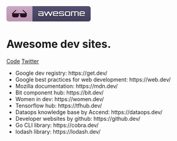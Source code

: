 <p>
	<img src="media/badge.svg"/>
	<h1>Awesome dev sites.</h1>
</p>
<p>
	<a href="code-of-conduct.md">Code</a>
	<a href="https://twitter.com/qballer">Twitter</a>
</p>
<p>
	<ul>
		<li>Google dev registry: <a src="https://get.dev/">https://get.dev/</a></li>
		<li>Google best practices for web development: <a src="https://web.dev/">https://web.dev/</a></li>
		<li>Mozilla documentation:  <a src="https://mdn.dev/">https://mdn.dev/</a></li>
		<li>Bit component hub: <a src="https://bit.dev/">https://bit.dev/</a></li>
		<li>Women in dev: <a src="https://women.dev/">https://women.dev/</a></li>
		<li>Tensorflow hub: <a src="https://tfhub.dev/">https://tfhub.dev/</a></li>
		<li>Dataops knowledge base by Accend: <a src="https://dataops.dev/">https://dataops.dev/</a></li>
		<li>Developer websites by github: <a src="https://github§.dev/">https://github.dev/</a></li>
		<li>Go CLI library: <a src="https://cobra.dev/">https://cobra.dev/</a></li>
		<li>lodash library: <a src="https://lodash.dev/">https://lodash.dev/</a></li>
	</ul>
</p>
